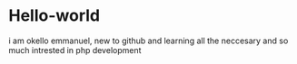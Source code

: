 # Hello-world
i am okello emmanuel, new to github and learning all the neccesary and so much intrested in php development
